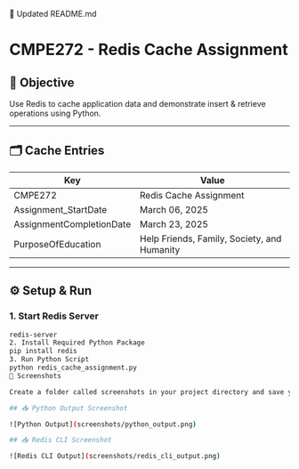 📄 Updated README.md
# CMPE272 - Redis Cache Assignment

## 🎯 Objective
Use Redis to cache application data and demonstrate insert & retrieve operations using Python.

---

## 🗂️ Cache Entries

| Key                     | Value                                               |
|------------------------|-----------------------------------------------------|
| CMPE272                | Redis Cache Assignment                              |
| Assignment_StartDate   | March 06, 2025                                      |
| AssignmentCompletionDate | March 23, 2025                                   |
| PurposeOfEducation     | Help Friends, Family, Society, and Humanity         |

---

## ⚙️ Setup & Run

### 1. Start Redis Server
```bash
redis-server
2. Install Required Python Package
pip install redis
3. Run Python Script
python redis_cache_assignment.py
📸 Screenshots

Create a folder called screenshots in your project directory and save your images there.

## 📥 Python Output Screenshot

![Python Output](screenshots/python_output.png)

## 📥 Redis CLI Screenshot

![Redis CLI Output](screenshots/redis_cli_output.png)
